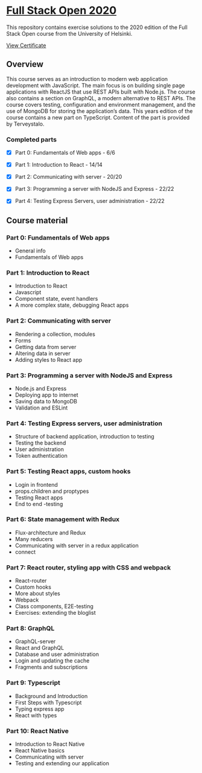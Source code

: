 # [Full Stack Open 2020](https://fullstackopen.com/en/)

This repository contains exercise solutions to the 2020 edition of the Full Stack Open course from the University of Helsinki.

[View Certificate](https://studies.cs.helsinki.fi/stats/api/certificate/fullstackopen/en/6e24d45ceb196a1ec2baab877b33bb68)


## Overview

This course serves as an introduction to modern web application development with JavaScript. The main focus is on building single page applications with ReactJS that use REST APIs built with Node.js. The course also contains a section on GraphQL, a modern alternative to REST APIs. The course covers testing, configuration and environment management, and the use of MongoDB for storing the application’s data. This years edition of the course contains a new part on TypeScript. Content of the part is provided by Terveystalo.


### Completed parts

- [x] Part 0: Fundamentals of Web apps - 6/6
- [x] Part 1: Introduction to React - 14/14
- [x] Part 2: Communicating with server - 20/20
- [x] Part 3: Programming a server with NodeJS and Express - 22/22
- [x] Part 4: Testing Express Servers, user administration - 22/22


## Course material

### Part 0: Fundamentals of Web apps

- General info
- Fundamentals of Web apps

### Part 1: Introduction to React

- Introduction to React
- Javascript
- Component state, event handlers
- A more complex state, debugging React apps

### Part 2: Communicating with server

- Rendering a collection, modules
- Forms
- Getting data from server
- Altering data in server
- Adding styles to React app

### Part 3: Programming a server with NodeJS and Express

- Node.js and Express
- Deploying app to internet
- Saving data to MongoDB
- Validation and ESLint

### Part 4: Testing Express servers, user administration

- Structure of backend application, introduction to testing
- Testing the backend
- User administration
- Token authentication

### Part 5: Testing React apps, custom hooks

- Login in frontend
- props.children and proptypes
- Testing React apps
- End to end -testing

### Part 6: State management with Redux

- Flux-architecture and Redux
- Many reducers
- Communicating with server in a redux application
- connect

### Part 7: React router, styling app with CSS and webpack

- React-router
- Custom hooks
- More about styles
- Webpack
- Class components, E2E-testing
- Exercises: extending the bloglist

### Part 8: GraphQL

- GraphQL-server
- React and GraphQL
- Database and user administration
- Login and updating the cache
- Fragments and subscriptions

### Part 9: Typescript

- Background and Introduction
- First Steps with Typescript
- Typing express app
- React with types

### Part 10: React Native

- Introduction to React Native
- React Native basics
- Communicating with server
- Testing and extending our application


















